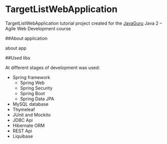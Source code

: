 # TargetListWebApplication
TargetListWebApplication tutorial project created for the [JavaGuru](https://javaguru.lv/) Java 2 – Agile Web Development course

##About application

about app

##Used libs

At different stages of development was used:

* Spring framework
  * Spring Web
  * Spring Security
  * Spring Boot 
  * Spring Data JPA  
* MySQL database
* Thymeleaf  
* JUnit and Mockito  
* JDBC Api
* Hibernate ORM
* REST Api
* Liquibase
